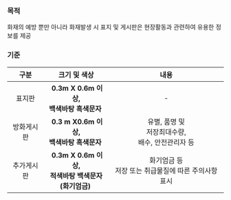 ### 목적
화재의 예방 뿐만 아니라 화재발생 시 표지 및 게시판은 현장활동과 관련하여 유용한 정보를 제공

### 기준
| 구분 | 크기 및 색상 | 내용 |
|:-------:|:--------------------------:|:---------------------------:|
| 표지판   | &nbsp;**0.3m X 0.6m 이상,<br> 백색바탕 흑색문자**&nbsp; | - |
| 방화게시판   | &nbsp;**0.3 m X0.6m 이상,<br> 백색바탕 흑색문자**&nbsp; | 유별, 품명 및<br> 저장최대수량,<br> 배수, 안전관리자 등 |
| 추가게시판 | &nbsp;**0.3m X 0.6m 이상,<br>적색바탕 백색문자<br>(화기엄금)**&nbsp; | 화기엄금 등<Br> 저장 또는 취급물질에 따른 주의사항 표시 |
